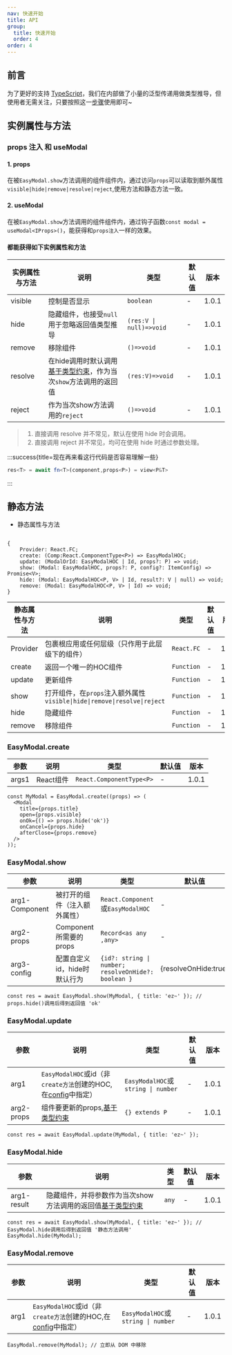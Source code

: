 ```yaml
---
nav: 快速开始
title: API
group:
  title: 快速开始
  order: 4
order: 4
---
```


## 前言

为了更好的支持 <a href="https://www.typescriptlang.org/">TypeScript</a>，我们在内部做了小量的泛型传递用做类型推导，但使用者无需关注，只要按照这一<a href="/guide/advance#1-使用类型推导">步骤</a>使用即可~

## 实例属性与方法

### props 注入 和 useModal

#### 1. props

在被`EasyModal.show`方法调用的组件组件内，通过访问`props`可以读取到额外属性 `visible|hide|remove|resolve|reject`,使用方法和静态方法一致。

#### 2. useModal

在被`EasyModal.show`方法调用的组件组件内，通过钩子函数`const modal = useModal<IProps>()`，能获得和`props注入`一样的效果。

#### 都能获得如下实例属性和方法

<!-- prettier-ignore -->
| 实例属性与方法 | 说明     | 类型       | 默认值 | 版本  |
| -------------- | -------- | ---------- | ------ | ----- |
| visible        | 控制是否显示 | `boolean` | -      | 1.0.1 |
| hide           | 隐藏组件，也接受`null`用于忽略返回值类型推导 | `(res:V \| null)=>void` | -      | 1.0.1 |
| remove         | 移除组件 | `()=>void` | -      | 1.0.1 |
| resolve        | 在hide调用时默认调用<a href="/guide/advance#1-使用类型推导">基于类型约束</a>，作为当次`show`方法调用的返回值 | `(res:V)=>void` | -      | 1.0.1 |
| reject         | 作为当次show方法调用的`reject` | `()=>void` | -      | 1.0.1 |

> 1. 直接调用 resolve 并不常见，默认在使用 hide 时会调用。
> 2. 直接调用 reject 并不常见，均可在使用 hide 时通过参数处理。

:::success{title=现在再来看这行代码是否容易理解一些}

```ts
res<T> = await fn<T>(component,props<P>) = view<P&T>
```

:::

## 静态方法

- 静态属性与方法

<!-- prettier-ignore -->
```tsx | pure

{
    Provider: React.FC;
    create: (Comp:React.ComponentType<P>) => EasyModalHOC;
    update: (ModalOrId: EasyModalHOC | Id, props?: P) => void;
    show: (Modal: EasyModalHOC, props?: P, config?: ItemConfig) => Promise<V>;
    hide: (Modal: EasyModalHOC<P, V> | Id, result?: V | null) => void;
    remove: (Modal: EasyModalHOC<P, V> | Id) => void;
}
```

<!-- prettier-ignore -->
| 静态属性与方法 | 说明 | 类型 | 默认值 | 版本 |
| --- |  ------ | ----- | --- | --- |
| Provider | 包裹根应用或任何层级（只作用于此层级下的组件） | `React.FC` | - | 1.0.1 |
| create | 返回一个唯一的HOC组件 | `Function` | - | 1.0.1 |
| update | 更新组件 | `Function` | - | 1.0.1 |
| show | 打开组件，在`props`注入额外属性 `visible\|hide\|remove\|resolve\|reject` | `Function` | - | 1.0.1 |
| hide | 隐藏组件 | `Function` | - | 1.0.1 |
| remove | 移除组件 | `Function` | - | 1.0.1 |

### EasyModal.create

<!-- prettier-ignore -->
| 参数 | 说明 | 类型 | 默认值 | 版本 |
| --- | --- | --- | --- | --- |
| args1 | React组件 | `React.ComponentType<P>` | - | 1.0.1 |

```tsx | pure
const MyModal = EasyModal.create((props) => (
  <Modal
    title={props.title}
    open={props.visible}
    onOk={() => props.hide('ok')}
    onCancel={props.hide}
    afterClose={props.remove}
  />
));
```

### EasyModal.show

<!-- prettier-ignore -->
| 参数 | 说明 | 类型 | 默认值 | 版本 |
| --- | --- | --- | --- | --- |
| arg1-Component | 被打开的组件（注入额外属性） | `React.Component`或`EasyModalHOC` | - | 1.0.1 |
| arg2-props | Component所需要的props | `Record<as any ,any>` | - | 1.0.1 |
| arg3-config | 配置自定义id，hide时默认行为 | `{id?: string \| number; resolveOnHide?: boolean }` | {resolveOnHide:true} | 1.0.1 |

```tsx | pure
const res = await EasyModal.show(MyModal, { title: 'ez~' }); // props.hide()调用后得到返回值 'ok'
```

### EasyModal.update

<!-- prettier-ignore -->
| 参数 | 说明 | 类型 | 默认值 | 版本 |
| ----- | --- | --- | --- | --- |
| arg1 | `EasyModalHOC`或id（非`create方法`创建的HOC,在<a href="/guide/api#easymodalshow">config</a>中指定） | `EasyModalHOC`或`string \| number` | - | 1.0.1 |
| arg2-props | 组件要更新的props,<a href="/guide/advance#1-使用类型推导">基于类型约束</a> | `{} extends P` | - | 1.0.1 |

```tsx | pure
const res = await EasyModal.update(MyModal, { title: 'ez~' });
```

### EasyModal.hide

<!-- prettier-ignore -->
| 参数 | 说明 | 类型 | 默认值 | 版本 |
| ----- | --- | --- | --- | --- |
| arg1-result | 隐藏组件，并将参数作为当次show方法调用的返回值<a href="/guide/advance#1-使用类型推导">基于类型约束</a> | `any` | - | 1.0.1 |

```tsx | pure
const res = await EasyModal.show(MyModal, { title: 'ez~' }); // EasyModal.hide调用后得到返回值 '静态方法调用'
EasyModal.hide(MyModal);
```

### EasyModal.remove

<!-- prettier-ignore -->
| 参数 | 说明 | 类型 | 默认值 | 版本 |
| ----- | --- | --- | --- | --- |
| arg1 | `EasyModalHOC`或id（非`create方法`创建的HOC,在<a href="/guide/api#easymodalshow">config</a>中指定） | `EasyModalHOC`或`string \| number` | - | 1.0.1 |

```tsx | pure
EasyModal.remove(MyModal); // 立即从 DOM 中移除
```
